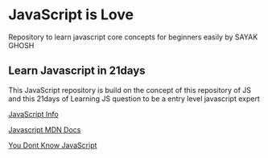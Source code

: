 # JavaScript is Love 

Repository to learn javascript core concepts for beginners easily by SAYAK GHOSH 

## Learn Javascript in 21days

This JavaScript repository is build on the concept of this repository of JS and this 21days of Learning    JS question to be a entry level javascript expert 

[JavaScript Info](https://javascript.info/)

[Javascript MDN Docs](https://developer.mozilla.org/en-US/docs/Web/JavaScript)

[You Dont Know JavaScript](https://ydkjs-exercises.com/)